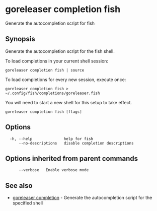 # goreleaser completion fish

Generate the autocompletion script for fish

## Synopsis

Generate the autocompletion script for the fish shell.

To load completions in your current shell session:

	goreleaser completion fish | source

To load completions for every new session, execute once:

	goreleaser completion fish > ~/.config/fish/completions/goreleaser.fish

You will need to start a new shell for this setup to take effect.


```
goreleaser completion fish [flags]
```

## Options

```
  -h, --help              help for fish
      --no-descriptions   disable completion descriptions
```

## Options inherited from parent commands

```
      --verbose   Enable verbose mode
```

## See also

* [goreleaser completion](goreleaser_completion.md)	 - Generate the autocompletion script for the specified shell

